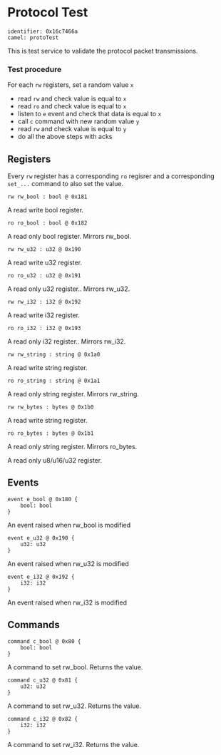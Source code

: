 # Protocol Test

    identifier: 0x16c7466a
    camel: protoTest

This is test service to validate the protocol packet transmissions.

### Test procedure

For each ``rw`` registers, set a random value ``x``
  * read ``rw`` and check value is equal to ``x``
  * read ``ro`` and check value is equal to ``x``
  * listen to ``e`` event and check that data is equal to ``x``
  * call ``c`` command with new random value ``y``
  * read ``rw`` and check value is equal to ``y``
  * do all the above steps with acks
  
## Registers

Every ``rw`` register has a corresponding ``ro`` regisrer
and a corresponding ``set_...`` command to also set the value.

    rw rw_bool : bool @ 0x181

A read write bool register.

    ro ro_bool : bool @ 0x182

A read only bool register. Mirrors rw_bool.

    rw rw_u32 : u32 @ 0x190

A read write u32 register.

    ro ro_u32 : u32 @ 0x191

A read only u32 register.. Mirrors rw_u32.

    rw rw_i32 : i32 @ 0x192

A read write i32 register.

    ro ro_i32 : i32 @ 0x193

A read only i32 register.. Mirrors rw_i32.

    rw rw_string : string @ 0x1a0

A read write string register.

    ro ro_string : string @ 0x1a1

A read only string register. Mirrors rw_string.

    rw rw_bytes : bytes @ 0x1b0

A read write string register.

    ro ro_bytes : bytes @ 0x1b1

A read only string register. Mirrors ro_bytes.


A read only u8/u16/u32 register.

## Events

    event e_bool @ 0x180 { 
        bool: bool 
    }

An event raised when rw_bool is modified

    event e_u32 @ 0x190 { 
        u32: u32 
    }

An event raised when rw_u32 is modified

    event e_i32 @ 0x192 { 
        i32: i32 
    }

An event raised when rw_i32 is modified

## Commands

    command c_bool @ 0x80 {
        bool: bool
    }

A command to set rw_bool. Returns the value.

    command c_u32 @ 0x81 {
        u32: u32
    }

A command to set rw_u32. Returns the value.

    command c_i32 @ 0x82 {
        i32: i32
    }

A command to set rw_i32. Returns the value.
